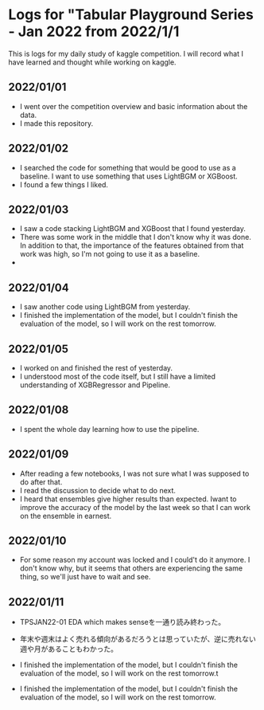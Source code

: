 # Logs for "Tabular Playground Series - Jan 2022 from 2022/1/1

This is logs for my daily study of kaggle competition. I will record what I have learned and thought while working on kaggle.

## 2022/01/01
* I went over the competition overview and basic information about the data.
* I made this repository.

## 2022/01/02
* I searched the code for something that would be good to use as a baseline. I want to use something that uses LightBGM or XGBoost.
* I found a few things I liked.
## 2022/01/03
* I saw a code stacking LightBGM and XGBoost that I found yesterday.
* There was some work in the middle that I don't know why it was done. In addition to that, the importance of the features obtained from that work was high, so I'm not going to use it as a baseline.
* 
## 2022/01/04
* I saw another code using LightBGM from yesterday.
* I finished the implementation of the model, but I couldn't finish the evaluation of the model, so I will work on the rest tomorrow.

## 2022/01/05
* I worked on and finished the rest of yesterday.
* I understood most of the code itself, but I still have a limited understanding of XGBRegressor and Pipeline.

## 2022/01/08
* I spent the whole day learning how to use the pipeline.

## 2022/01/09
* After reading a few notebooks, I was not sure what I was supposed to do after that.
* I read the discussion to decide what to do next.
* I heard that ensembles give higher results than expected. Iwant to improve the accuracy of the model by the last week so that I can work on the ensemble in earnest.

## 2022/01/10
* For some reason my account was locked and I could't do it anymore. I don't know why, but it seems that others are experiencing the same thing, so we'll just have to wait and see.

## 2022/01/11
* TPSJAN22-01 EDA which makes senseを一通り読み終わった。
* 年末や週末はよく売れる傾向があるだろうとは思っていたが、逆に売れない週や月があることもわかった。

* I finished the implementation of the model, but I couldn't finish the evaluation of the model, so I will work on the rest tomorrow.t
* I finished the implementation of the model, but I couldn't finish the evaluation of the model, so I will work on the rest tomorrow.
